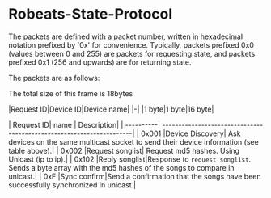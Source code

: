 # Robeats-State-Protocol
The packets are defined with a packet number, written in hexadecimal notation prefixed by '0x' for convenience. Typically, packets prefixed 0x0 (values between 0 and 255) are packets for requesting state, and packets prefixed 0x1 (256 and upwards) are for returning state.

The packets are as follows:

The total size of this frame is 18bytes

|Request ID|Device ID|Device name|
|-|
|1 byte|1 byte|16 byte|



| Request ID| name | Description|
| ----------| ---------------------------------------------------------------------|
| 0x001     |Device Discovery| Ask devices on the same multicast socket to send their device information (see table above).|
| 0x002     |Request songlist| Request md5 hashes. Using Unicast (ip to ip).|
| 0x102     |Reply songlist|Response to `request songlist`. Sends a byte array with the md5 hashes of the songs to compare in unicast.|
| 0xF     |Sync confirm|Send a confirmation that the songs have been successfully synchronized in unicast.|
